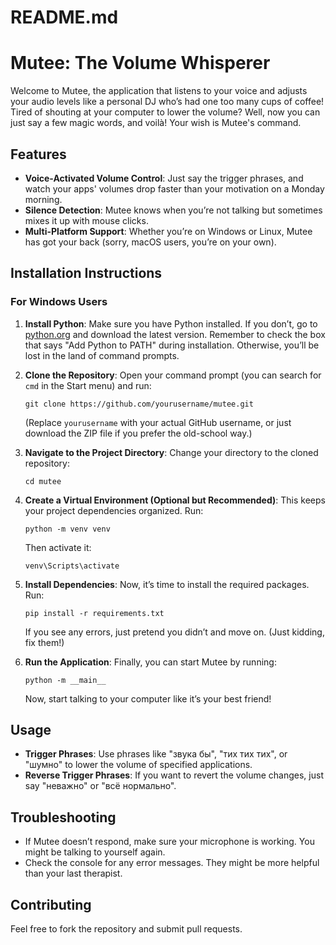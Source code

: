 # README.md

# Mutee: The Volume Whisperer

Welcome to Mutee, the application that listens to your voice and adjusts your audio levels like a personal DJ who’s had one too many cups of coffee! Tired of shouting at your computer to lower the volume? Well, now you can just say a few magic words, and voilà! Your wish is Mutee's command.

## Features

- **Voice-Activated Volume Control**: Just say the trigger phrases, and watch your apps' volumes drop faster than your motivation on a Monday morning.
- **Silence Detection**: Mutee knows when you’re not talking but sometimes mixes it up with mouse clicks.
- **Multi-Platform Support**: Whether you’re on Windows or Linux, Mutee has got your back (sorry, macOS users, you’re on your own).

## Installation Instructions

### For Windows Users

1. **Install Python**: Make sure you have Python installed. If you don’t, go to [python.org](https://www.python.org/downloads/) and download the latest version. Remember to check the box that says "Add Python to PATH" during installation. Otherwise, you’ll be lost in the land of command prompts.

2. **Clone the Repository**: Open your command prompt (you can search for `cmd` in the Start menu) and run:
   ```
   git clone https://github.com/yourusername/mutee.git
   ```
   (Replace `yourusername` with your actual GitHub username, or just download the ZIP file if you prefer the old-school way.)

3. **Navigate to the Project Directory**: Change your directory to the cloned repository:
   ```
   cd mutee
   ```

4. **Create a Virtual Environment (Optional but Recommended)**: This keeps your project dependencies organized. Run:
   ```
   python -m venv venv
   ```
   Then activate it:
   ```
   venv\Scripts\activate
   ```

5. **Install Dependencies**: Now, it’s time to install the required packages. Run:
   ```
   pip install -r requirements.txt
   ```
   If you see any errors, just pretend you didn’t and move on. (Just kidding, fix them!)

6. **Run the Application**: Finally, you can start Mutee by running:
   ```
   python -m __main__
   ```
   Now, start talking to your computer like it’s your best friend!

## Usage

- **Trigger Phrases**: Use phrases like "звука бы", "тих тих тих", or "шумно" to lower the volume of specified applications.
- **Reverse Trigger Phrases**: If you want to revert the volume changes, just say "неважно" or "всё нормально".

## Troubleshooting

- If Mutee doesn’t respond, make sure your microphone is working. You might be talking to yourself again.
- Check the console for any error messages. They might be more helpful than your last therapist.

## Contributing

Feel free to fork the repository and submit pull requests.